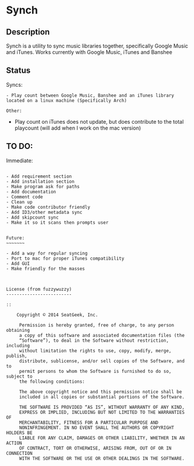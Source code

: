 Synch
=====

Description
-----------

Synch is a utility to sync music libraries together, specifically Google Music and iTunes.
Works currently with Google Music, iTunes and Banshee


Status
------

Syncs:
~~~~~~
- Play count between Google Music, Banshee and an iTunes library located on a linux machine (Specifically Arch)

Other:
~~~~~~
- Play count on iTunes does not update, but does contribute to the total playcount (will add when I work on the mac version)


TO DO:
------

Immediate:
~~~~~~~~~~

- Add requirement section
- Add installation section
- Make program ask for paths
- Add documentation
- Comment code
- Clean up
- Make code contributor friendly
- Add ID3/other metadata sync
- Add skipcount sync
- Make it so it scans then prompts user

 
Future:
~~~~~~~

- Add a way for regular syncing
- Port to mac for proper iTunes compatibility
- Add GUI
- Make friendly for the masses



License (from fuzzywuzzy)
-------------------------

::
    
    Copyright © 2014 SeatGeek, Inc.

     Permission is hereby granted, free of charge, to any person obtaining
     a copy of this software and associated documentation files (the
     “Software”), to deal in the Software without restriction, including
     without limitation the rights to use, copy, modify, merge, publish,
     distribute, sublicense, and/or sell copies of the Software, and to
     permit persons to whom the Software is furnished to do so, subject to
     the following conditions:

     The above copyright notice and this permission notice shall be
     included in all copies or substantial portions of the Software.

     THE SOFTWARE IS PROVIDED “AS IS”, WITHOUT WARRANTY OF ANY KIND,
     EXPRESS OR IMPLIED, INCLUDING BUT NOT LIMITED TO THE WARRANTIES OF
     MERCHANTABILITY, FITNESS FOR A PARTICULAR PURPOSE AND
     NONINFRINGEMENT. IN NO EVENT SHALL THE AUTHORS OR COPYRIGHT HOLDERS BE
     LIABLE FOR ANY CLAIM, DAMAGES OR OTHER LIABILITY, WHETHER IN AN ACTION
     OF CONTRACT, TORT OR OTHERWISE, ARISING FROM, OUT OF OR IN CONNECTION
     WITH THE SOFTWARE OR THE USE OR OTHER DEALINGS IN THE SOFTWARE.
